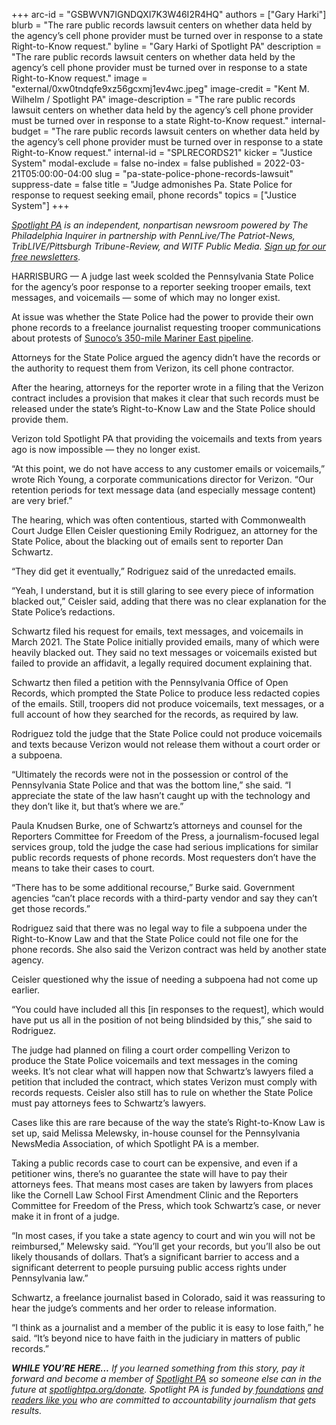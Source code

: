 +++
arc-id = "GSBWVN7IGNDQXI7K3W46I2R4HQ"
authors = ["Gary Harki"]
blurb = "The rare public records lawsuit centers on whether data held by the agency’s cell phone provider must be turned over in response to a state Right-to-Know request."
byline = "Gary Harki of Spotlight PA"
description = "The rare public records lawsuit centers on whether data held by the agency’s cell phone provider must be turned over in response to a state Right-to-Know request."
image = "external/0xw0tndqfe9xz56gcxmj1ev4wc.jpeg"
image-credit = "Kent M. Wilhelm / Spotlight PA"
image-description = "The rare public records lawsuit centers on whether data held by the agency’s cell phone provider must be turned over in response to a state Right-to-Know request."
internal-budget = "The rare public records lawsuit centers on whether data held by the agency’s cell phone provider must be turned over in response to a state Right-to-Know request."
internal-id = "SPLRECORDS21"
kicker = "Justice System"
modal-exclude = false
no-index = false
published = 2022-03-21T05:00:00-04:00
slug = "pa-state-police-phone-records-lawsuit"
suppress-date = false
title = "Judge admonishes Pa. State Police for response to request seeking email, phone records"
topics = ["Justice System"]
+++

<a href="https://www.spotlightpa.org/"><i>Spotlight PA</i></a><i> is an independent, nonpartisan newsroom powered by The Philadelphia Inquirer in partnership with PennLive/The Patriot-News, TribLIVE/Pittsburgh Tribune-Review, and WITF Public Media. </i><a href="https://www.spotlightpa.org/newsletters"><i>Sign up for our free newsletters</i></a><i>.</i>

HARRISBURG — A judge last week scolded the Pennsylvania State Police for the agency’s poor response to a reporter seeking trooper emails, text messages, and voicemails — some of which may no longer exist.

At issue was whether the State Police had the power to provide their own phone records to a freelance journalist requesting trooper communications about protests of <a href="https://www.spotlightpa.org/news/2021/04/pa-mariner-east-pipeline-sunoco-ruling-safety-negligence-puc/">Sunoco’s 350-mile Mariner East pipeline</a>.

Attorneys for the State Police argued the agency didn’t have the records or the authority to request them from Verizon, its cell phone contractor.

<script src="https://www.spotlightpa.org/embed.js" async></script><div data-spl-embed-version="1" data-spl-src="https://www.spotlightpa.org/embeds/newsletter/"></div>

After the hearing, attorneys for the reporter wrote in a filing that the Verizon contract includes a provision that makes it clear that such records must be released under the state’s Right-to-Know Law and the State Police should provide them.

Verizon told Spotlight PA that providing the voicemails and texts from years ago is now impossible — they no longer exist.

“At this point, we do not have access to any customer emails or voicemails,” wrote Rich Young, a corporate communications director for Verizon. “Our retention periods for text message data (and especially message content) are very brief.”

The hearing, which was often contentious, started with Commonwealth Court Judge Ellen Ceisler questioning Emily Rodriguez, an attorney for the State Police, about the blacking out of emails sent to reporter Dan Schwartz.

“They did get it eventually,” Rodriguez said of the unredacted emails.

“Yeah, I understand, but it is still glaring to see every piece of information blacked out,” Ceisler said, adding that there was no clear explanation for the State Police’s redactions.

Schwartz filed his request for emails, text messages, and voicemails in March 2021. The State Police initially provided emails, many of which were heavily blacked out. They said no text messages or voicemails existed but failed to provide an affidavit, a legally required document explaining that.

Schwartz then filed a petition with the Pennsylvania Office of Open Records, which prompted the State Police to produce less redacted copies of the emails. Still, troopers did not produce voicemails, text messages, or a full account of how they searched for the records, as required by law.

Rodriguez told the judge that the State Police could not produce voicemails and texts because Verizon would not release them without a court order or a subpoena.

“Ultimately the records were not in the possession or control of the Pennsylvania State Police and that was the bottom line,” she said. “I appreciate the state of the law hasn’t caught up with the technology and they don’t like it, but that’s where we are.”

Paula Knudsen Burke, one of Schwartz’s attorneys and counsel for the Reporters Committee for Freedom of the Press, a journalism-focused legal services group, told the judge the case had serious implications for similar public records requests of phone records. Most requesters don’t have the means to take their cases to court.

“There has to be some additional recourse,” Burke said. Government agencies “can’t place records with a third-party vendor and say they can’t get those records.”

Rodriguez said that there was no legal way to file a subpoena under the Right-to-Know Law and that the State Police could not file one for the phone records. She also said the Verizon contract was held by another state agency.

Ceisler questioned why the issue of needing a subpoena had not come up earlier.

“You could have included all this [in responses to the request], which would have put us all in the position of not being blindsided by this,” she said to Rodriguez.

<script src="https://www.spotlightpa.org/embed.js" async></script><div data-spl-embed-version="1" data-spl-src="https://www.spotlightpa.org/embeds/donate/?teaser_text=If%20you%20learned%20something%20from%20this%20report%2C%20pay%20it%20forward%20and%20for%20a%20limited%20time%20only%2C%20%3Cb%3Eyour%20gift%20will%20be%20DOUBLED.%3C%2Fb%3E"></div>

The judge had planned on filing a court order compelling Verizon to produce the State Police voicemails and text messages in the coming weeks. It’s not clear what will happen now that Schwartz’s lawyers filed a petition that included the contract, which states Verizon must comply with records requests. Ceisler also still has to rule on whether the State Police must pay attorneys fees to Schwartz’s lawyers.

Cases like this are rare because of the way the state’s Right-to-Know Law is set up, said Melissa Melewsky, in-house counsel for the Pennsylvania NewsMedia Association, of which Spotlight PA is a member.

Taking a public records case to court can be expensive, and even if a petitioner wins, there’s no guarantee the state will have to pay their attorneys fees. That means most cases are taken by lawyers from places like the Cornell Law School First Amendment Clinic and the Reporters Committee for Freedom of the Press, which took Schwartz’s case, or never make it in front of a judge.

“In most cases, if you take a state agency to court and win you will not be reimbursed,” Melewsky said. “You’ll get your records, but you’ll also be out likely thousands of dollars. That’s a significant barrier to access and a significant deterrent to people pursuing public access rights under Pennsylvania law.”

Schwartz, a freelance journalist based in Colorado, said it was reassuring to hear the judge’s comments and her order to release information.

“I think as a journalist and a member of the public it is easy to lose faith,” he said. “It’s beyond nice to have faith in the judiciary in matters of public records.”

<i><b>WHILE YOU’RE HERE...</b></i><i> If you learned something from this story, pay it forward and become a member of </i><a href="https://www.spotlightpa.org/"><i>Spotlight PA</i></a><i> so someone else can in the future at </i><a href="http://spotlightpa.org/donate"><i>spotlightpa.org/donate</i></a><i>. Spotlight PA is funded by</i><a href="https://www.spotlightpa.org/support"><i> foundations</i></a><i> </i><a href="https://www.spotlightpa.org/support"><i>and readers like you</i></a><i> who are committed to accountability journalism that gets results.</i>
